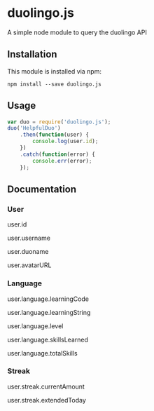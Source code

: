 # duolingo.js
A simple node module to query the duolingo API

## Installation

This module is installed via npm:

```
npm install --save duolingo.js
```

## Usage

``` js
var duo = require('duolingo.js');
duo('HelpfulDuo')
    .then(function(user) {
        console.log(user.id);
    })
    .catch(function(error) {
        console.err(error);
    });
```

## Documentation

### User

user.id

user.username

user.duoname

user.avatarURL

### Language

user.language.learningCode

user.language.learningString

user.language.level

user.language.skillsLearned

user.language.totalSkills

### Streak

user.streak.currentAmount

user.streak.extendedToday
